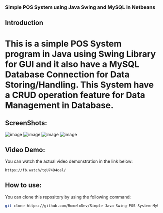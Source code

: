 ### Simple POS System using Java Swing and MySQL in Netbeans

## Introduction

# This is a simple POS System program in Java using Swing Library for GUI and it also have a MySQL Database Connection for Data Storing/Handling. This System have a CRUD operation feature for Data Management in Database. 

## ScreenShots:

![image]()
![image]()
![image]()
![image]()

## Video Demo:

You can watch the actual video demonstration in the link below:
``` bash
https://fb.watch/tqU74D4oel/
```

## How to use:

You can clone this repository by using the following command:

```bash
git clone https://github.com/RomeloDev/Simple-Java-Swing-POS-System-MySQL-CRUD.git
```